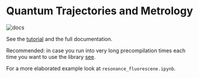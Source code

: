 # Quantum Trajectories and Metrology
![docs](https://img.shields.io/badge/docs-maker?style=flat&color=blue&link=https%3A%2F%2Fste1nb0ck.github.io%2FQuTaM.jl%2Fdev%2Findex.html
)


See the [tutorial](https://ste1nb0ck.github.io/QuTaM.jl/dev/tutorial.html) 
and the full documentation.

Recommended: in case you run into very long precompilation times each time you want to use the library [see](https://www.youtube.com/watch?v=_3vJSBk0Bls&t=15s).

For a more elaborated example look at `resonance_fluorescene.ipynb`.
